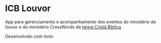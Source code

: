 # ICB Louvor

App para gerenciamento e acompanhamento dos eventos do ministério de louvor e do ministério CrossWords da [Igreja Cristã Bíblica](http://icbiblica.com)

Desenvolvido com Ionic